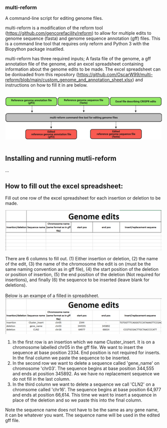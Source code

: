 ### multi-reform
A command-line script for editing genome files.

multi-reform is a modification of the reform tool (https://github.com/gencorefacility/reform) to allow for multiple edits to genome sequence (fasta) and genome sequence annotation (gff) files. This is a command line tool that requires only reform and Python 3 with the Biopython package insatlled.

multi-reform has three required inputs; A fasta file of the genome, a gff annotation file of the genome, and an excel spreadsheet containing information about the genome edits to be made. The excel spreadsheet can be donloaded from this repository (https://github.com/OscarW99/multi-reform/blob/main/custom_genome_and_annotation_sheet.xlsx) and instructions on how to fill it in are below.<br />
<br />

![multi-reform flow diagram](https://github.com/OscarW99/multi-reform/blob/main/Multi-reform.png?raw=true) <br />
<br />

## Installing and running mutli-reform
...


## How to fill out the excel spreadsheet:
Fill out one row of the excel spreadsheet for each insertion or deletion to be made. <br />

![unfilled_excel spreadsheet](https://github.com/OscarW99/multi-reform/blob/main/unfilled_excel.PNG?raw=true) <br />

There are 6 columns to fill out. (1) Either insertion or deletion, (2) the name of the edit, (3) the name of the chromosome the edit is on (must be the same naming convention as in gff file), (4) the start position of the deletion or position of insertion, (5) the end position of the deletion (Not required for insertions), and finally (6) the sequence to be inserted (leave blank for deletions). <br />
<br />
Below is an exampe of a filled in spreadsheet.
<br />
![filled_excel_spreadsheet](https://github.com/OscarW99/multi-reform/blob/main/filled.PNG?raw=true) <br />
1) In the first row is an insertion which we name Cluster_insert. It is on a chromosome labelled chr05 in the gff file. We want to insert the sequence at base position 2334. End position is not required for inserts. In the final column we paste the sequence to be inserted. 
2) In the second row we want to delete a sequence called 'gene_name' on chromosome 'chr03'. The sequence begins at base position 344,555 and ends at position 345892. As we have no replacement sequence we do not fill in the last column.
3) In the third column we want to delete a sequence we call 'CLN2' on a chromsome called 'chr16'. The sequence begins at base position 64,977 and ends at position 66,614. This time we want to insert a sequence in place of the deletion and so we paste this into the final column.

Note the sequence name does not have to be the same as any gene name, it can be whatever you want. The sequence name will be used in the edited gff file.

